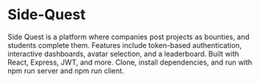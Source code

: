 # Side-Quest
Side Quest is a platform where companies post projects as bounties, and students complete them. Features include token-based authentication, interactive dashboards, avatar selection, and a leaderboard. Built with React, Express, JWT, and more. Clone, install dependencies, and run with npm run server and npm run client.
